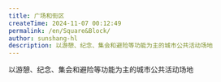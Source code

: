 ```yaml
---
title: 广场和街区
createTime: 2024-11-07 00:12:49
permalink: /en/Square&Block/
author: sunshang-hl
description: 以游憩、纪念、集会和避险等功能为主的城市公共活动场地
---
```


以游憩、纪念、集会和避险等功能为主的城市公共活动场地
